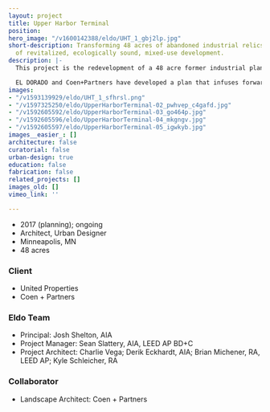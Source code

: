 ```yaml
---
layout: project
title: Upper Harbor Terminal
position: 
hero_image: "/v1600142388/eldo/UHT_1_gbj2lp.jpg"
short-description: Transforming 48 acres of abandoned industrial relics into 100 acres
  of revitalized, ecologically sound, mixed-use development.
description: |-
  This project is the redevelopment of a 48 acre former industrial plant along the Mississippi River approximately four miles north of downtown Minneapolis. The site, once a thriving source of job creation and economic vitality, now sits wholly abandoned, and poses an environmental threat to the river and the surrounding neighborhood.

  EL DORADO and Coen+Partners have developed a plan that infuses forward-thinking transit strategies into a mixed use development to sustain and modernize the former industrial site. Innovative approaches to corridor design strengthen connections to an existing local workforce while offering sustainable and performative environmental strategies to assist in remediating the brownfield conditions found throughout the site. The project will ultimately evolve as a public-private partnership with the City of Minneapolis, introducing an extensive riverfront park, multi-modal transportation systems, a new outdoor music venue design by SHoP Architects, and new models for dense, mixed income housing.
images:
- "/v1593139929/eldo/UHT_1_sfhrsl.png"
- "/v1597325250/eldo/UpperHarborTerminal-02_pwhvep_c4gafd.jpg"
- "/v1592605592/eldo/UpperHarborTerminal-03_go464p.jpg"
- "/v1592605596/eldo/UpperHarborTerminal-04_mkgngv.jpg"
- "/v1592605597/eldo/UpperHarborTerminal-05_igwkyb.jpg"
images__easier_: []
architecture: false
curatorial: false
urban-design: true
education: false
fabrication: false
related_projects: []
images_old: []
vimeo_link: ''

---
```

* 2017 (planning); ongoing
* Architect, Urban Designer
* Minneapolis, MN
* 48 acres

### Client

* United Properties
* Coen + Partners

### Eldo Team

* Principal: Josh Shelton, AIA
* Project Manager: Sean Slattery, AIA, LEED AP BD+C
* Project Architect: Charlie Vega; Derik Eckhardt, AIA; Brian Michener, RA, LEED AP; Kyle Schleicher, RA

### Collaborator

* Landscape Architect: Coen + Partners